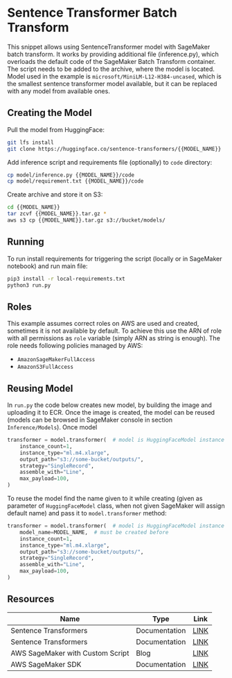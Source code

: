 # Sentence Transformer Batch Transform

This snippet allows using SentenceTransformer model with SageMaker batch transform. It works by providing additional
file (inference.py), which overloads the default code of the SageMaker Batch Transform container. The script needs to
be added to the archive, where the model is located. Model used in the example is `microsoft/MiniLM-L12-H384-uncased`,
which is the smallest sentence  transformer model available, but it can be replaced with any model from available ones.

## Creating the Model

Pull the model from HuggingFace:

```bash
git lfs install
git clone https://huggingface.co/sentence-transformers/{{MODEL_NAME}}
```

Add inference script and requirements file (optionally) to `code` directory:

```bash
cp model/inference.py {{MODEL_NAME}}/code
cp model/requirement.txt {{MODEL_NAME}}/code
```

Create archive and store it on S3:

```bash
cd {{MODEL_NAME}}
tar zcvf {{MODEL_NAME}}.tar.gz *
aws s3 cp {{MODEL_NAME}}.tar.gz s3://bucket/models/
```

## Running

To run install requirements for triggering the script (locally or in SageMaker notebook) and run main file:

```bash
pip3 install -r local-requirements.txt
python3 run.py
```

## Roles
This example assumes correct roles on AWS are used and created, sometimes it is not available by default. To achieve this
use the ARN of role with all permissions as `role` variable (simply ARN as string is enough). The role needs following
policies managed by AWS:
* `AmazonSageMakerFullAccess`
* `AmazonS3FullAccess`

## Reusing Model

In `run.py` the code below creates new model, by building the image and uploading it to ECR. Once the image is created,
the model can be reused (models can be browsed in SageMaker console in section `Inference/Models`). Once model

```python
transformer = model.transformer(  # model is HuggingFaceModel instance
    instance_count=1,
    instance_type="ml.m4.xlarge",
    output_path="s3://some-bucket/outputs/",
    strategy="SingleRecord",
    assemble_with="Line",
    max_payload=100,
)
```

To reuse the model find the name given to it while creating (given as parameter of `HuggingFaceModel` class, when not
given SageMaker will assign default name) and pass it to `model.transformer` method:

```python
transformer = model.transformer(  # model is HuggingFaceModel instance
    model_name=MODEL_NAME,  # must be created before
    instance_count=1,
    instance_type="ml.m4.xlarge",
    output_path="s3://some-bucket/outputs/",
    strategy="SingleRecord",
    assemble_with="Line",
    max_payload=100,
)
```

## Resources

| Name                             | Type          | Link                                                                                                                    |
|----------------------------------|---------------|-------------------------------------------------------------------------------------------------------------------------|
| Sentence Transformers            | Documentation | [LINK](https://www.sbert.net/)                                                                                          |
| Sentence Transformers            | Documentation | [LINK](https://huggingface.co/sentence-transformers)                                                                    |
| AWS SageMaker with Custom Script | Blog          | [LINK](https://aws.amazon.com/blogs/machine-learning/hugging-face-on-amazon-sagemaker-bring-your-own-scripts-and-data/) |
| AWS SageMaker SDK                | Documentation | [LINK](https://sagemaker.readthedocs.io/en/stable/)                                                                     |

